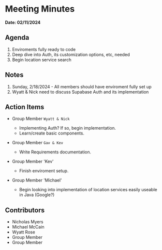 # Meeting Minutes
**Date: 02/11/2024**

## Agenda
1. Enviroments fully ready to code
2. Deep dive into Auth, its customization options, etc, needed
3. Begin location service search

## Notes
1. Sunday, 2/18/2024 - All members should have enviroment fully set up
2. Wyatt & Nick need to discuss Supabase Auth and its implementation


## Action Items
* Group Member `Wyatt & Nick`
    * Implementing Auth? If so, begin implementation.
    * Learn/create basic components.

* Group Member `Gav & Kev`
     * Write Requirements documentation.
     
* Group Member 'Kev'
     * Finish enviroment setup.

* Group Member 'Michael'
     * Begin looking into implementation of location services easily useable in Java (Google?)

## Contributors
* Nicholas Myers
* Michael McCain
* Wyatt Rose
* Group Member
* Group Member
